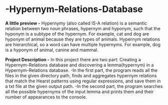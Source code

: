 # -Hypernym-Relations-Database
**A little preview -** Hypernymy (also called IS-A relation) is a semantic relation between two noun phrases, hypernym and hyponym, such that the hyponym is a subtype of the hypernym. For example, cat and dog are hyponym of animal because they are types of animals. Hypernym relations are hierarchical, so a word can have multiple hypernyms. For example, dog is a hyponym of animal, canine and mammal.

**Project Description -** In this project there are two part: Creating a Hypernym-Relations database and discovering a lemma(hypernym) in a Hypernym-Relations database.
-In the first part, the program reads all the files in the given directory path, finds and aggregates hypernym relations that match the Hearst patterns using regular expressions, and save them in a txt file at the given output path.
-In the second part, the program searches all the possible hypernyms of the input lemma and prints them and their number of appearances to the console.
